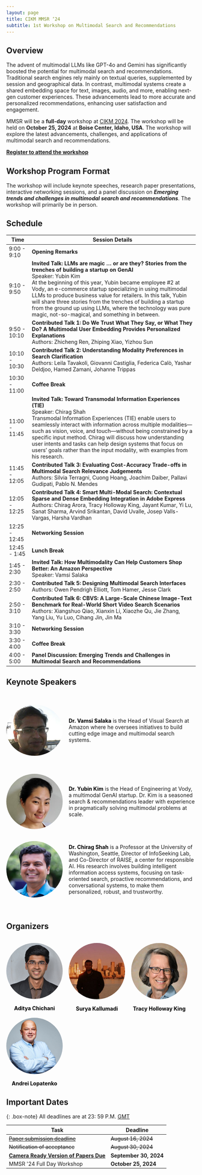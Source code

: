 ```yaml
---
layout: page
title: CIKM MMSR ‘24
subtitle: 1st Workshop on Multimodal Search and Recommendations
---
```


## Overview

The advent of multimodal LLMs like GPT-4o and Gemini has significantly boosted the potential for multimodal search and recommendations. Traditional search engines rely mainly on textual queries, supplemented by session and geographical data. In contrast, multimodal systems create a shared embedding space for text, images, audio, and more, enabling next-gen customer experiences. These advancements lead to more accurate and personalized recommendations, enhancing user satisfaction and engagement.

MMSR will be a **full-day** workshop at [CIKM 2024](https://cikm2024.org/). The workshop will be held on **October 25, 2024** at **Boise Center, Idaho, USA**. The workshop will explore the latest advancements, challenges, and applications of multimodal search and recommendations.

**[Register to attend the workshop](https://cikm2024.org/registrations/)**

## Workshop Program Format

The workshop will include keynote speeches, research paper presentations, interactive networking sessions, and a panel discussion on **_Emerging trends and challenges in multimodal search and recommendations_**. The workshop will primarily be in person.

## Schedule

| Time          | Session Details                                                                                                                                                                                                                                                                                                                                                                                                                                                                                            |
| ------------- | ---------------------------------------------------------------------------------------------------------------------------------------------------------------------------------------------------------------------------------------------------------------------------------------------------------------------------------------------------------------------------------------------------------------------------------------------------------------------------------------------------------- |
| 9:00 - 9:10   | **Opening Remarks**                                                                                                                                                                                                                                                                                                                                                                                                                                                                                        |
| 9:10 - 9:50   | **Invited Talk: LLMs are magic … or are they? Stories from the trenches of building a startup on GenAI**<br>Speaker: Yubin Kim<br>At the beginning of this year, Yubin became employee #2 at Vody, an e-commerce startup specializing in using multimodal LLMs to produce business value for retailers. In this talk, Yubin will share three stories from the trenches of building a startup from the ground up using LLMs, where the technology was pure magic, not-so-magical, and something in between. |
| 9:50 - 10:10  | **Contributed Talk 1: Do We Trust What They Say, or What They Do? A Multimodal User Embedding Provides Personalized Explanations**<br>Authors: Zhicheng Ren, Zhiping Xiao, Yizhou Sun                                                                                                                                                                                                                                                                                                                      |
| 10:10 - 10:30 | **Contributed Talk 2: Understanding Modality Preferences in Search Clarification**<br>Authors: Leila Tavakoli, Giovanni Castiglia, Federica Calò, Yashar Deldjoo, Hamed Zamani, Johanne Trippas                                                                                                                                                                                                                                                                                                            |
| 10:30 - 11:00 | **Coffee Break**                                                                                                                                                                                                                                                                                                                                                                                                                                                                                           |
| 11:00 - 11:45 | **Invited Talk: Toward Transmodal Information Experiences (TIE)**<br>Speaker: Chirag Shah<br>Transmodal Information Experiences (TIE) enable users to seamlessly interact with information across multiple modalities—such as vision, voice, and touch—without being constrained by a specific input method. Chirag will discuss how understanding user intents and tasks can help design systems that focus on users’ goals rather than the input modality, with examples from his research.              |
| 11:45 - 12:05 | **Contributed Talk 3: Evaluating Cost-Accuracy Trade-offs in Multimodal Search Relevance Judgements**<br>Authors: Silvia Terragni, Cuong Hoang, Joachim Daiber, Pallavi Gudipati, Pablo N. Mendes                                                                                                                                                                                                                                                                                                          |
| 12:05 - 12:25 | **Contributed Talk 4: Smart Multi-Modal Search: Contextual Sparse and Dense Embedding Integration in Adobe Express**<br>Authors: Chirag Arora, Tracy Holloway King, Jayant Kumar, Yi Lu, Sanat Sharma, Arvind Srikantan, David Uvalle, Josep Valls-Vargas, Harsha Vardhan                                                                                                                                                                                                                                  |
| 12:25 - 12:45 | **Networking Session**                                                                                                                                                                                                                                                                                                                                                                                                                                                                                     |
| 12:45 - 1:45  | **Lunch Break**                                                                                                                                                                                                                                                                                                                                                                                                                                                                                            |
| 1:45 - 2:30   | **Invited Talk: How Multimodality Can Help Customers Shop Better: An Amazon Perspective**<br>Speaker: Vamsi Salaka                                                                                                                                                                                                                                                                                                                                                                                         |
| 2:30 - 2:50   | **Contributed Talk 5: Designing Multimodal Search Interfaces**<br>Authors: Owen Pendrigh Elliott, Tom Hamer, Jesse Clark                                                                                                                                                                                                                                                                                                                                                                                   |
| 2:50 - 3:10   | **Contributed Talk 6: CBVS: A Large-Scale Chinese Image-Text Benchmark for Real-World Short Video Search Scenarios**<br>Authors: Xiangshuo Qiao, Xianxin Li, Xiaozhe Qu, Jie Zhang, Yang Liu, Yu Luo, Cihang Jin, Jin Ma                                                                                                                                                                                                                                                                                   |
| 3:10 - 3:30   | **Networking Session**                                                                                                                                                                                                                                                                                                                                                                                                                                                                                     |
| 3:30 - 4:00   | **Coffee Break**                                                                                                                                                                                                                                                                                                                                                                                                                                                                                           |
| 4:00 - 5:00   | **Panel Discussion: Emerging Trends and Challenges in Multimodal Search and Recommendations**                                                                                                                                                                                                                                                                                                                                                                                                              |

## Keynote Speakers

<div style="margin-top: 3rem;margin-bottom: 4rem;">
  <div style="display: flex; align-items: center; margin-bottom: 3rem;">
    <img src="assets/img/vamsi.jpeg" alt="Vamsi Salaka" style="border-radius: 50%; width: 100%; max-width: 150px; height: auto; margin-right: 1rem;">
    <div>
      <strong><a href="https://www.linkedin.com/in/vamsisalaka/" style="text-decoration: none;color: black;">Dr. Vamsi Salaka</a></strong> is the Head of Visual Search at Amazon where he oversees initiatives to build cutting edge image and multimodal search systems.
    </div>
  </div>

  <div style="display: flex; align-items: center; margin-bottom: 2rem;">
    <img src="assets/img/yubin.jpeg" alt="Yubin Kim" style="border-radius: 50%; width: 100%; max-width: 150px; height: auto; margin-right: 1rem;">
    <div>
      <strong><a href="https://www.linkedin.com/in/yubink/" style="text-decoration: none;color: black;">Dr. Yubin Kim</a></strong> is the Head of Engineering at Vody, a multimodal GenAI startup. Dr. Kim is a seasoned search & recommendations leader with experience in pragmatically solving multimodal problems at scale.
    </div>
  </div>

  <div style="display: flex; align-items: center; margin-bottom: 3rem;">
    <img src="assets/img/chirag.jpg" alt="Chirag Shah" style="border-radius: 50%; width: 100%; max-width: 150px; height: auto; margin-right: 1rem;">
    <div>
      <strong><a href="https://chiragshah.org/" style="text-decoration: none;color: black;">Dr. Chirag Shah</a></strong> is a Professor at the University of Washington, Seattle, Director of InfoSeeking Lab, and Co-Director of RAISE, a center for responsible AI. His research involves building intelligent information access systems, focusing on task-oriented search, proactive recommendations, and conversational systems, to make them personalized, robust, and trustworthy.
    </div>
  </div>

</div>

## Organizers

<div style="margin-top: 2rem;display: flex; flex-wrap: wrap; gap: 1rem;">
  <div style="display: flex; flex-direction: column; align-items: center; text-align: center;">
    <img src="assets/img/aditya.jpg" alt="Aditya Chichani" style="border-radius: 50%; width: 100%; max-width: 150px; height: auto; margin-bottom: 1rem;">
    <strong><a href="https://www.linkedin.com/in/aditya-chichani/" style="text-decoration: none;color: black;">Aditya Chichani</a></strong>
  </div>
  
  <div style="display: flex; flex-direction: column; align-items: center; text-align: center;">
    <img src="assets/img/surya.jpg" alt="Surya Kallumadi" style="border-radius: 50%; width: 100%; max-width: 150px; height: auto; margin-bottom: 1rem;">
    <strong><a href="https://www.linkedin.com/in/surya-kallumadi-a0778a13/" style="text-decoration: none;color: black;">Surya Kallumadi</a></strong>
  </div>

  <div style="display: flex; flex-direction: column; align-items: center; text-align: center;">
    <img src="assets/img/tracy.jpeg" alt="Tracy Holloway King" style="border-radius: 50%; width: 100%; max-width: 150px; height: auto; margin-bottom: 1rem;">
    <strong>
    <a href="https://www.linkedin.com/in/tracyhollowayking/" style="text-decoration: none;color: black;">Tracy Holloway King</a>
    </strong>
  </div>

  <div style="display: flex; flex-direction: column; align-items: center; text-align: center;">
    <img src="assets/img/andrei.jpeg" alt="Andrei Lopatenko" style="border-radius: 50%; width: 100%; max-width: 150px; height: auto; margin-bottom: 1rem;">
    <strong><a href="https://www.linkedin.com/in/lopatenko/" style="text-decoration: none;color: black;">Andrei Lopatenko</a></strong>
  </div>
</div>

## Important Dates

{: .box-note}
All deadlines are at 23: 59 P.M. [GMT](https://www.worldtimeserver.com/time-zones/gmt/)

| Task                                                                                             | Deadline               |
| ------------------------------------------------------------------------------------------------ | ---------------------- |
| ~~[Paper submission deadline](https://openreview.net/group?id=ACM.org/CIKM/2024/Workshop/MMSR)~~ | ~~August 16, 2024~~    |
| ~~Notification of acceptance~~                                                                   | ~~August 30, 2024~~    |
| **[Camera Ready Version of Papers Due](cfp.md#camera-ready-instructions)**                       | **September 30, 2024** |
| MMSR '24 Full Day Workshop                                                                       | **October 25, 2024**   |
